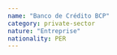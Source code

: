 ```yaml
---
name: "Banco de Crédito BCP"
category: private-sector
nature: "Entreprise"
nationality: PER
---
```

    
